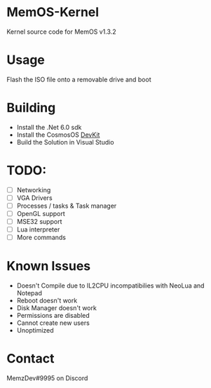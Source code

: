 # MemOS-Kernel
Kernel source code for MemOS v1.3.2

# Usage
Flash the ISO file onto a removable drive and boot

# Building
- Install the .Net 6.0 sdk
- Install the CosmosOS [DevKit](https://www.gocosmos.org/download/)
- Build the Solution in Visual Studio

# TODO:
- [ ] Networking
- [ ] VGA Drivers
- [ ] Processes / tasks & Task manager
- [ ] OpenGL support
- [ ] MSE32 support
- [ ] Lua interpreter
- [ ] More commands

# Known Issues
- Doesn't Compile due to IL2CPU incompatibilies with NeoLua and Notepad
- Reboot doesn't work
- Disk Manager doesn't work
- Permissions are disabled
- Cannot create new users
- Unoptimized

# Contact
MemzDev#9995 on Discord
